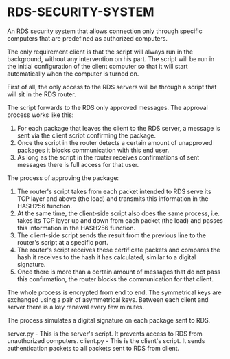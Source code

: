 # RDS-SECURITY-SYSTEM
An RDS security system that allows connection only through specific computers that are predefined as authorized computers.

The only requirement client is that the script will always run in the background, without any intervention on his part.
The script will be run in the initial configuration of the client computer so that it will start automatically when the computer is turned on.

First of all, the only access to the RDS servers will be through a script that will sit in the RDS router.

The script forwards to the RDS only approved messages.
The approval process works like this:
1. For each package that leaves the client to the RDS server, a message is sent via the client script confirming the package.
2. Once the script in the router detects a certain amount of unapproved packages it blocks communication with this end user.
3. As long as the script in the router receives confirmations of sent messages there is full access for that user.

The process of approving the package:
1. The router's script takes from each packet intended to RDS serve its TCP layer and above (the load) and transmits this information in the HASH256 function.
2. At the same time, the client-side script also does the same process, i.e. takes its TCP layer up and down from each packet (the load) and passes this information in the HASH256 function.
3. The client-side script sends the result from the previous line to the router's script at a specific port.
4. The router's script receives these certificate packets and compares the hash it receives to the hash it has calculated, similar to a digital signature.
5. Once there is more than a certain amount of messages that do not pass this confirmation, the router blocks the communication for that client.

The whole process is encrypted from end to end.
The symmetrical keys are exchanged using a pair of asymmetrical keys.
Between each client and server there is a key renewal every few minutes.

The process simulates a digital signature on each package sent to RDS.

server.py - This is the server's script. It prevents access to RDS from unauthorized computers. 
client.py - This is the client's script. It sends authentication packets to all packets sent to RDS from client.
